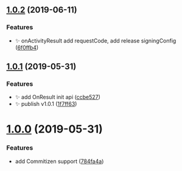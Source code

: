 ## [1.0.2](https://github.com/CodePoem/VOnResult/compare/v1.0.1...v1.0.2) (2019-06-11)


### Features

* :sparkles: onActivityResult add requestCode, add release signingConfig ([6f0ffb4](https://github.com/CodePoem/VOnResult/commit/6f0ffb4))



## [1.0.1](https://github.com/CodePoem/VOnResult/compare/v1.0.0...v1.0.1) (2019-05-31)


### Features

* :sparkles: add OnResult init api ([ccbe527](https://github.com/CodePoem/VOnResult/commit/ccbe527))
* :sparkles: publish v1.0.1 ([1f7ff63](https://github.com/CodePoem/VOnResult/commit/1f7ff63))



# [1.0.0](https://github.com/CodePoem/VOnResult/compare/784fa4a...v1.0.0) (2019-05-31)


### Features

* add Commitizen support ([784fa4a](https://github.com/CodePoem/VOnResult/commit/784fa4a))



